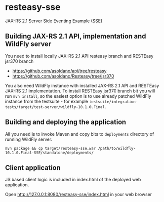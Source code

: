 # resteasy-sse
JAX-RS 2.1 Server Side Eventing Example (SSE)

## Building JAX-RS 2.1 API, implementation and WildFly server
You need to install locally JAX-RS 2.1 API resteasy branch and RESTEasy jsr370 branch
 * https://github.com/asoldano/api/tree/resteasy
 * https://github.com/asoldano/Resteasy/tree/jsr370
 
You also need WildFly instance with installed JAX-RS 2.1 API and RESTEasy JAX-RS 2.1 implementation.
To install RESTEasy jsr370 branch bit you will run `mvn install`, so the easiest option is to use already patched WildFly instance from the testsuite - for example
 `testsuite/integration-tests/target/test-server/wildfly-10.1.0.Final`.
 
## Building and deploying the application
All you need is to invoke Maven and copy bits to `deployments` directory of running WildFly server.
```
mvn package && cp target/resteasy-sse.war /path/to/wildfly-10.1.0.Final-SSE/standalone/deployments/
```

## Client application
JS based client logic is included in index.html of the deployed web application.

Open http://127.0.0.1:8080/resteasy-sse/index.html in your web browser
